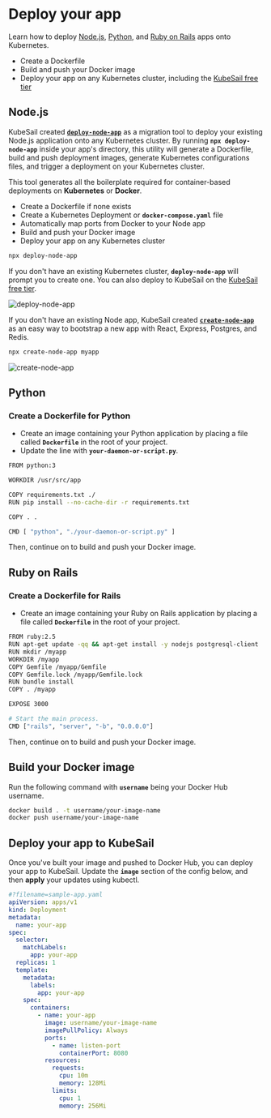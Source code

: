 # Deploy your app

Learn how to deploy [Node.js](#nodejs), [Python](#python), and [Ruby on Rails](#ruby-on-rails) apps onto Kubernetes.

- Create a Dockerfile
- Build and push your Docker image
- Deploy your app on any Kubernetes cluster, including the [KubeSail free tier](https://kubesail.com/pricing/)

## Node.js

KubeSail created **[`deploy-node-app`](https://kubesail.com/blog/deploy-node-app)** as a migration tool to deploy your existing Node.js application onto any Kubernetes cluster. By running **`npx deploy-node-app`** inside your app's directory, this utility will generate a Dockerfile, build and push deployment images, generate Kubernetes configurations files, and trigger a deployment on your Kubernetes cluster.

This tool generates all the boilerplate required for container-based deployments on **Kubernetes** or **Docker**.

- Create a Dockerfile if none exists
- Create a Kubernetes Deployment or **`docker-compose.yaml`** file
- Automatically map ports from Docker to your Node app
- Build and push your Docker image
- Deploy your app on any Kubernetes cluster

```bash
npx deploy-node-app
```

If you don't have an existing Kubernetes cluster, **`deploy-node-app`** will prompt you to create one. You can also deploy to KubeSail on the [KubeSail free tier](https://kubesail.com/pricing/).

![[deploy-node-app](https://github.com/kubesail/deploy-node-app/raw/master/docs/terminal-example-1.svg?sanitize=true)](https://github.com/kubesail/deploy-node-app/raw/master/docs/terminal-example-1.svg?sanitize=true)

If you don't have an existing Node app, KubeSail created **[`create-node-app`](https://github.com/create-node/create-node-app)** as an easy way to bootstrap a new app with React, Express, Postgres, and Redis.

```bash
npx create-node-app myapp
```

![[create-node-app](https://kubesail.com/blog-images/deploy-node-app-cna1.svg)](https://kubesail.com/blog-images/deploy-node-app-cna1.svg)

## Python

### Create a Dockerfile for Python

- Create an image containing your Python application by placing a file called **`Dockerfile`** in the root of your project.
- Update the line with **`your-daemon-or-script.py`**.

```bash
FROM python:3

WORKDIR /usr/src/app

COPY requirements.txt ./
RUN pip install --no-cache-dir -r requirements.txt

COPY . .

CMD [ "python", "./your-daemon-or-script.py" ]
```

Then, continue on to build and push your Docker image.

## Ruby on Rails

### Create a Dockerfile for Rails

- Create an image containing your Ruby on Rails application by placing a file called **`Dockerfile`** in the root of your project.

```bash
FROM ruby:2.5
RUN apt-get update -qq && apt-get install -y nodejs postgresql-client
RUN mkdir /myapp
WORKDIR /myapp
COPY Gemfile /myapp/Gemfile
COPY Gemfile.lock /myapp/Gemfile.lock
RUN bundle install
COPY . /myapp

EXPOSE 3000

# Start the main process.
CMD ["rails", "server", "-b", "0.0.0.0"]
```

Then, continue on to build and push your Docker image.

## Build your Docker image

Run the following command with **`username`** being your Docker Hub username.

```bash
docker build . -t username/your-image-name
docker push username/your-image-name
```

## Deploy your app to KubeSail

Once you've built your image and pushed to Docker Hub, you can deploy your app to KubeSail. Update the **`image`** section of the config below, and then **apply** your updates using kubectl.

```yml
#?filename=sample-app.yaml
apiVersion: apps/v1
kind: Deployment
metadata:
  name: your-app
spec:
  selector:
    matchLabels:
      app: your-app
  replicas: 1
  template:
    metadata:
      labels:
        app: your-app
    spec:
      containers:
        - name: your-app
          image: username/your-image-name
          imagePullPolicy: Always
          ports:
            - name: listen-port
              containerPort: 8080
          resources:
            requests:
              cpu: 10m
              memory: 128Mi
            limits:
              cpu: 1
              memory: 256Mi
```
